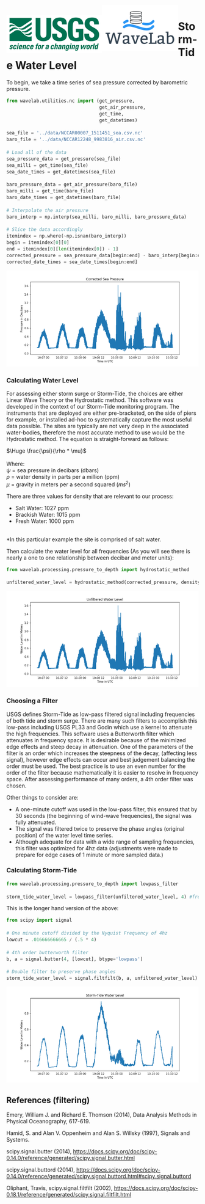 <img src="./images/usgs.png" style=" padding-top: 26px; float: left"/>
<img src="./images/WaveLabLogo.png" style="float: left"/>

# Storm-Tide Water Level

To begin, we take a time series of sea pressure corrected by barometric pressure.


```python
from wavelab.utilities.nc import (get_pressure, 
                                  get_air_pressure, 
                                  get_time, 
                                  get_datetimes)

sea_file = '../data/NCCAR00007_1511451_sea.csv.nc'
baro_file = '../data/NCCAR12248_9983816_air.csv.nc'

# Load all of the data
sea_pressure_data = get_pressure(sea_file)
sea_milli = get_time(sea_file)
sea_date_times = get_datetimes(sea_file)

baro_pressure_data = get_air_pressure(baro_file)
baro_milli = get_time(baro_file)
baro_date_times = get_datetimes(baro_file)

# Interpolate the air pressure
baro_interp = np.interp(sea_milli, baro_milli, baro_pressure_data)

# Slice the data accordingly
itemindex = np.where(~np.isnan(baro_interp))
begin = itemindex[0][0]
end = itemindex[0][len(itemindex[0]) - 1]
corrected_pressure = sea_pressure_data[begin:end] - baro_interp[begin:end]
corrected_date_times = sea_date_times[begin:end]
```




<img src='./images/corrected_pressure.png' />



### Calculating Water Level

For assessing either storm surge or Storm-Tide, the choices are either Linear Wave Theory or the Hydrostatic method.   This software was developed in the context of our Storm-Tide monitoring program. The instruments that are deployed are either pre-bracketed, on the side of piers for example, or installed ad-hoc to systematically capture the most useful data possible.  The sites are typically are not very deep in the associated water-bodies, therefore the most accurate method to use would be the Hydrostatic method.  The equation is straight-forward as follows:

$`\Huge \frac{\psi}{\rho * \mu}`$ <br /><br />
Where: <br />
$`\psi`$ = sea pressure in decibars (dbars)<br />
$`\rho`$ = water density in parts per a million (ppm)<br />
$`\mu`$ = gravity in meters per a second squared ($`ms^{2}`$)

There are three values for density that are relevant to our process:
<ul>
    <li>Salt Water: 1027 ppm</li>
    <li>Brackish Water: 1015 ppm</li>
    <li>Fresh Water: 1000 ppm</li>
</ul>
<br />
*In this particular example the site is comprised of salt water.

Then calculate the water level for all frequencies (As you will see there is nearly a one to one relationship between decibar and meter units):


```python
from wavelab.processing.pressure_to_depth import hydrostatic_method

unfiltered_water_level = hydrostatic_method(corrected_pressure, density="salt")
```




<img src='./images/unfiltered_wl.png' />



### Choosing a Filter

USGS defines Storm-Tide as low-pass filtered signal including frequencies of both tide and storm surge. There are many such filters to accomplish this low-pass including USGS PL33 and Godin which use a kernel to attenuate the high frequencies. This software uses a Butterworth filter which attenuates in frequency space. It is desirable because of the minimized edge effects and steep decay in attenuation. One of the parameters of the filter is an order which increases the steepness of the decay, (affecting less signal), however edge effects can occur and best judgement balancing the order must be used. The best practice is to use an even number for the order of the filter because mathematically it is easier to resolve in frequency space. After assessing performance of many orders, a 4th order filter was chosen.

Other things to consider are:

-	A one-minute cutoff was used in the low-pass filter, this ensured that by 30 seconds (the beginning of wind-wave frequencies), the signal was fully attenuated.
-	The signal was filtered twice to preserve the phase angles (original position) of the water level time series.
-	Although adequate for data with a wide range of sampling frequencies, this filter was optimized for 4hz data (adjustments were made to prepare for edge cases of 1 minute or more sampled data.)

### Calculating Storm-Tide


```python
from wavelab.processing.pressure_to_depth import lowpass_filter

storm_tide_water_level = lowpass_filter(unfiltered_water_level, 4) #frequency in hz
```

This is the longer hand version of the above:


```python
from scipy import signal

# One minute cutoff divided by the Nyquist Frequency of 4hz
lowcut = .016666666665 / (.5 * 4)

# 4th order butterworth filter
b, a = signal.butter(4, [lowcut], btype='lowpass')

# Double filter to preserve phase angles
storm_tide_water_level = signal.filtfilt(b, a, unfiltered_water_level)
```




<img src='./images/st_wl.png' />



## References (filtering)

Emery, William J. and Richard E. Thomson (2014), Data Analysis Methods in Physical Oceanography, 617-619.

Hamid, S. and Alan V. Oppenheim and Alan S. Willsky (1997), Signals and Systems.

scipy.signal.butter (2014), https://docs.scipy.org/doc/scipy-0.14.0/reference/generated/scipy.signal.butter.html

scipy.signal.buttord (2014), https://docs.scipy.org/doc/scipy-0.14.0/reference/generated/scipy.signal.buttord.html#scipy.signal.buttord

Oliphant, Travis, scipy.signal.filtfilt (2002), https://docs.scipy.org/doc/scipy-0.18.1/reference/generated/scipy.signal.filtfilt.html
